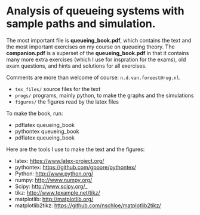 # Analysis of queueing systems with sample paths and simulation. 

The most important file is **queueing_book.pdf**, which contains the text and the most important exercises on my course on queueing theory.
The **companion.pdf** is a superset of the **queueing_book.pdf** in that it contains many more extra exercises (which I use for inspration for the exams), old exam questions, and hints and solutions for all exercises.

Comments are more than welcome of course: `n.d.van.foreest@rug.nl`.

* ``tex_files/`` source files for the text
* ``progs/``  programs, mainly python, to make the graphs and the simulations
* ``figures/`` the figures read by the latex files
  

To make the book, run:

* pdflatex queueing_book
* pythontex queueing_book
* pdflatex queueing_book


Here are the tools I use to make the text and the figures:

* latex: https://www.latex-project.org/
* pythontex: https://github.com/gpoore/pythontex/
* Python: http://www.python.org/
* numpy: http://www.numpy.org/
* Scipy: http://www.scipy.org/_
* tikz: http://www.texample.net/tikz/
* matplotlib: http://matplotlib.org/
* matplotlib2tikz: https://github.com/nschloe/matplotlib2tikz/
    


